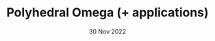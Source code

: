 ---
layout: post
date: 30 Nov 2022
title: "Polyhedral Omega (+ applications)"
venue: TU Berlin DMG Seminar (Berlin, Germany)
---